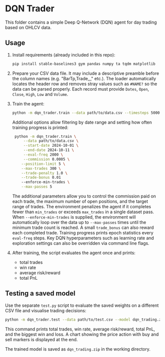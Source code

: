 # DQN Trader

This folder contains a simple Deep Q-Network (DQN) agent for day trading based on OHLCV data.

## Usage

1. Install requirements (already included in this repo):
   ```bash
   pip install stable-baselines3 gym pandas numpy ta tqdm matplotlib
   ```

2. Prepare your CSV data file. It may include a descriptive preamble before the column names (e.g. "BarTp,Trade,,," etc.). The loader automatically locates the header row and removes stray values such as `#NAME?` so the data can be parsed properly. Each record must provide `Dates`, `Open`, `Close`, `High`, `Low` and `Volume`.

3. Train the agent:
   ```bash
   python -m dqn_trader.train --data path/to/data.csv --timesteps 50000 --min_trades 30
   ```
   Additional options allow filtering by date range and setting how often training progress is printed:
   ```bash
    python -m dqn_trader.train \
        --data path/to/data.csv \
        --start-date 2024-10-01 \
        --end-date 2024-10-11 \
        --eval-freq 2000 \
        --commission 0.0005 \
       --position-limit 5 \
       --max-trades 300 \
       --trade-penalty 1.0 \
       --trade-bonus 0.01
       --enforce-min-trades \
       --max-passes 5
   ```
    The additional parameters allow you to control the commission paid on each
    trade, the maximum number of open positions, and the target range of trades.
    The environment penalizes the agent if it completes fewer than
    `min_trades` or exceeds `max_trades` in a single dataset pass. When
    `--enforce-min-trades` is supplied, the environment will automatically
    loop over the data up to `--max-passes` times until the minimum trade count
    is reached. A small `trade_bonus` can also reward each completed trade.
    Training
    progress prints epoch statistics every `eval-freq` steps. Key DQN
    hyperparameters such as learning rate and exploration settings can also be
    overridden via command line flags.

4. After training, the script evaluates the agent once and prints:
   - total trades
   - win rate
   - average risk/reward
   - total PnL

## Testing a saved model

Use the separate `test.py` script to evaluate the saved weights on a
different CSV file and visualise trading decisions:

```bash
python -m dqn_trader.test --data path/to/test.csv --model dqn_trading.zip
```
This command prints total trades, win rate, average risk/reward, total PnL,
and the biggest win and loss. A chart showing the price action with buy and
sell markers is displayed at the end.

The trained model is saved as `dqn_trading.zip` in the working directory.